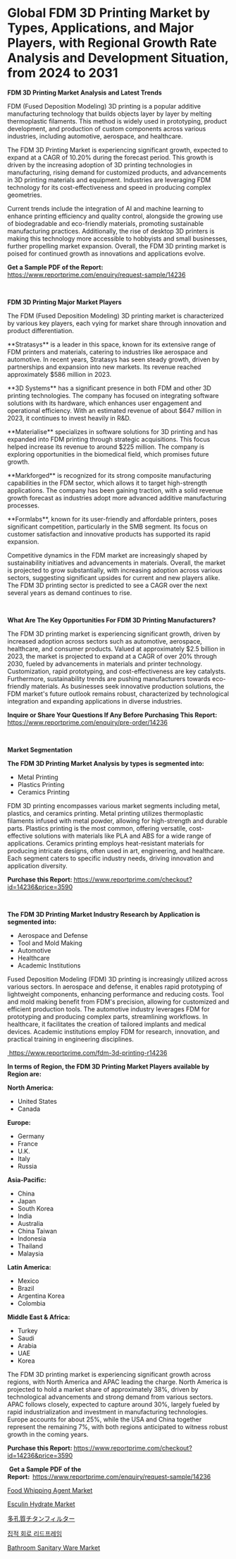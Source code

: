 <p><h1>Global FDM 3D Printing Market by Types, Applications, and Major Players, with Regional Growth Rate Analysis and Development Situation, from 2024 to 2031</h1></p><p><strong>FDM 3D Printing Market Analysis and Latest Trends</strong></p>
<p><p>FDM (Fused Deposition Modeling) 3D printing is a popular additive manufacturing technology that builds objects layer by layer by melting thermoplastic filaments. This method is widely used in prototyping, product development, and production of custom components across various industries, including automotive, aerospace, and healthcare.</p><p>The FDM 3D Printing Market is experiencing significant growth, expected to expand at a CAGR of 10.20% during the forecast period. This growth is driven by the increasing adoption of 3D printing technologies in manufacturing, rising demand for customized products, and advancements in 3D printing materials and equipment. Industries are leveraging FDM technology for its cost-effectiveness and speed in producing complex geometries.</p><p>Current trends include the integration of AI and machine learning to enhance printing efficiency and quality control, alongside the growing use of biodegradable and eco-friendly materials, promoting sustainable manufacturing practices. Additionally, the rise of desktop 3D printers is making this technology more accessible to hobbyists and small businesses, further propelling market expansion. Overall, the FDM 3D printing market is poised for continued growth as innovations and applications evolve.</p></p>
<p><strong>Get a Sample PDF of the Report:&nbsp;</strong> <a href="https://www.reportprime.com/enquiry/request-sample/14236">https://www.reportprime.com/enquiry/request-sample/14236</a></p>
<p>&nbsp;</p>
<p><strong>FDM 3D Printing Major Market Players</strong></p>
<p><p>The FDM (Fused Deposition Modeling) 3D printing market is characterized by various key players, each vying for market share through innovation and product differentiation. </p><p>**Stratasys** is a leader in this space, known for its extensive range of FDM printers and materials, catering to industries like aerospace and automotive. In recent years, Stratasys has seen steady growth, driven by partnerships and expansion into new markets. Its revenue reached approximately $586 million in 2023.</p><p>**3D Systems** has a significant presence in both FDM and other 3D printing technologies. The company has focused on integrating software solutions with its hardware, which enhances user engagement and operational efficiency. With an estimated revenue of about $647 million in 2023, it continues to invest heavily in R&D.</p><p>**Materialise** specializes in software solutions for 3D printing and has expanded into FDM printing through strategic acquisitions. This focus helped increase its revenue to around $225 million. The company is exploring opportunities in the biomedical field, which promises future growth.</p><p>**Markforged** is recognized for its strong composite manufacturing capabilities in the FDM sector, which allows it to target high-strength applications. The company has been gaining traction, with a solid revenue growth forecast as industries adopt more advanced additive manufacturing processes.</p><p>**Formlabs**, known for its user-friendly and affordable printers, poses significant competition, particularly in the SMB segment. Its focus on customer satisfaction and innovative products has supported its rapid expansion.</p><p>Competitive dynamics in the FDM market are increasingly shaped by sustainability initiatives and advancements in materials. Overall, the market is projected to grow substantially, with increasing adoption across various sectors, suggesting significant upsides for current and new players alike. The FDM 3D printing sector is predicted to see a CAGR over the next several years as demand continues to rise.</p></p>
<p>&nbsp;</p>
<p><strong>What Are The Key Opportunities For FDM 3D Printing Manufacturers?</strong></p>
<p><p>The FDM 3D printing market is experiencing significant growth, driven by increased adoption across sectors such as automotive, aerospace, healthcare, and consumer products. Valued at approximately $2.5 billion in 2023, the market is projected to expand at a CAGR of over 20% through 2030, fueled by advancements in materials and printer technology. Customization, rapid prototyping, and cost-effectiveness are key catalysts. Furthermore, sustainability trends are pushing manufacturers towards eco-friendly materials. As businesses seek innovative production solutions, the FDM market's future outlook remains robust, characterized by technological integration and expanding applications in diverse industries.</p></p>
<p><strong>Inquire or Share Your Questions If Any Before Purchasing This Report:</strong> <a href="https://www.reportprime.com/enquiry/pre-order/14236">https://www.reportprime.com/enquiry/pre-order/14236</a></p>
<p>&nbsp;</p>
<p><strong>Market Segmentation</strong></p>
<p><strong>The FDM 3D Printing Market Analysis by types is segmented into:</strong></p>
<p><ul><li>Metal Printing</li><li>Plastics Printing</li><li>Ceramics Printing</li></ul></p>
<p><p>FDM 3D printing encompasses various market segments including metal, plastics, and ceramics printing. Metal printing utilizes thermoplastic filaments infused with metal powder, allowing for high-strength and durable parts. Plastics printing is the most common, offering versatile, cost-effective solutions with materials like PLA and ABS for a wide range of applications. Ceramics printing employs heat-resistant materials for producing intricate designs, often used in art, engineering, and healthcare. Each segment caters to specific industry needs, driving innovation and application diversity.</p></p>
<p><strong>Purchase this Report:&nbsp;</strong><a href="https://www.reportprime.com/checkout?id=14236&price=3590">https://www.reportprime.com/checkout?id=14236&price=3590</a></p>
<p>&nbsp;</p>
<p><strong>The FDM 3D Printing Market Industry Research by Application is segmented into:</strong></p>
<p><ul><li>Aerospace and Defense</li><li>Tool and Mold Making</li><li>Automotive</li><li>Healthcare</li><li>Academic Institutions</li></ul></p>
<p><p>Fused Deposition Modeling (FDM) 3D printing is increasingly utilized across various sectors. In aerospace and defense, it enables rapid prototyping of lightweight components, enhancing performance and reducing costs. Tool and mold making benefit from FDM's precision, allowing for customized and efficient production tools. The automotive industry leverages FDM for prototyping and producing complex parts, streamlining workflows. In healthcare, it facilitates the creation of tailored implants and medical devices. Academic institutions employ FDM for research, innovation, and practical training in engineering disciplines.</p></p>
<p><a href="https://www.reportprime.com/fdm-3d-printing-r14236">&nbsp;https://www.reportprime.com/fdm-3d-printing-r14236</a></p>
<p><strong>In terms of Region, the FDM 3D Printing Market Players available by Region are:</strong></p>
<p>
    <p> <strong> North America: </strong>
        <ul>
            <li>United States</li>
            <li>Canada</li>
        </ul>
        </p> 
    <p> <strong> Europe: </strong>
        <ul>
            <li>Germany</li>
            <li>France</li>
            <li>U.K.</li>
            <li>Italy</li>
            <li>Russia</li>
        </ul>
        </p> 
    <p> <strong> Asia-Pacific: </strong>
        <ul>
            <li>China</li>
            <li>Japan</li>
            <li>South Korea</li>
            <li>India</li>
            <li>Australia</li>
            <li>China Taiwan</li>
            <li>Indonesia</li>
            <li>Thailand</li>
            <li>Malaysia</li>
        </ul>
        </p> 
    <p> <strong> Latin America: </strong>
        <ul>
            <li>Mexico</li>
            <li>Brazil</li>
            <li>Argentina Korea</li>
            <li>Colombia</li>
        </ul>
        </p> 
    <p> <strong> Middle East & Africa: </strong>
        <ul>
            <li>Turkey</li>
            <li>Saudi</li>
            <li>Arabia</li>
            <li>UAE</li>
            <li>Korea</li>
        </ul>
    </p>
    </p>
<p><p>The FDM 3D printing market is experiencing significant growth across regions, with North America and APAC leading the charge. North America is projected to hold a market share of approximately 38%, driven by technological advancements and strong demand from various sectors. APAC follows closely, expected to capture around 30%, largely fueled by rapid industrialization and investment in manufacturing technologies. Europe accounts for about 25%, while the USA and China together represent the remaining 7%, with both regions anticipated to witness robust growth in the coming years.</p></p>
<p><strong>Purchase this Report: </strong><a href="https://www.reportprime.com/checkout?id=14236&price=3590">https://www.reportprime.com/checkout?id=14236&price=3590</a></p>
<p>&nbsp;<strong>Get a Sample PDF of the Report:&nbsp;&nbsp;</strong><a href="https://www.reportprime.com/enquiry/request-sample/14236">https://www.reportprime.com/enquiry/request-sample/14236</a></p>
<p><strong></strong></p>
<p><p><a href="https://medium.com/@lamm8276/the-food-whipping-agent-market-is-experiencing-higher-than-anticipated-demand-compared-to-3033f1538f6d">Food Whipping Agent Market</a></p><p><a href="https://issuu.com/reportprime-2/docs/esculin-hydrate-market-size-2030.pp_f7d80ff8ff4122">Esculin Hydrate Market</a></p><p><a href="https://williamkable67.medium.com/%E6%80%A5%E6%88%90%E9%95%B7%E3%81%99%E3%82%8B%E5%A4%9A%E5%AD%94%E8%B3%AA%E3%83%81%E3%82%BF%E3%83%B3%E3%83%95%E3%82%A3%E3%83%AB%E3%82%BF%E3%83%BC%E5%B8%82%E5%A0%B4%E3%82%BB%E3%82%AF%E3%82%BF%E3%83%BC-2031%E5%B9%B4%E3%81%BE%E3%81%A7%E3%81%AE%E5%B8%82%E5%A0%B4%E5%88%86%E6%9E%90%E3%81%A8%E6%88%90%E9%95%B7%E4%BA%88%E6%B8%AC-cfcf27ba4549">多孔質チタンフィルター</a></p><p><a href="https://medium.com/@alex_holland_/%EC%84%B8%EA%B3%84-integrated-circuit-leadframe-market-%EC%9D%80-2024%EC%97%90%EC%84%9C-2031%EB%A1%9C-%EC%97%B0%ED%8F%89%EA%B7%A0-%EC%A6%9D%EA%B0%80%EC%9C%A8%EC%9D%84-%EB%B3%B4%EC%9D%BC-%EA%B2%83%EC%9C%BC%EB%A1%9C-%EC%98%88%EC%83%81%EB%90%A9%EB%8B%88%EB%8B%A4-06a0c19ba8d9">집적 회로 리드프레임</a></p><p><a href="https://www.linkedin.com/pulse/bathroom-sanitary-ware-market-global-insights-sales-trends-b8g9f?trackingId=xV5I2BNpRyWj0K6x34MSXw%3D%3D">Bathroom Sanitary Ware Market</a></p></p>